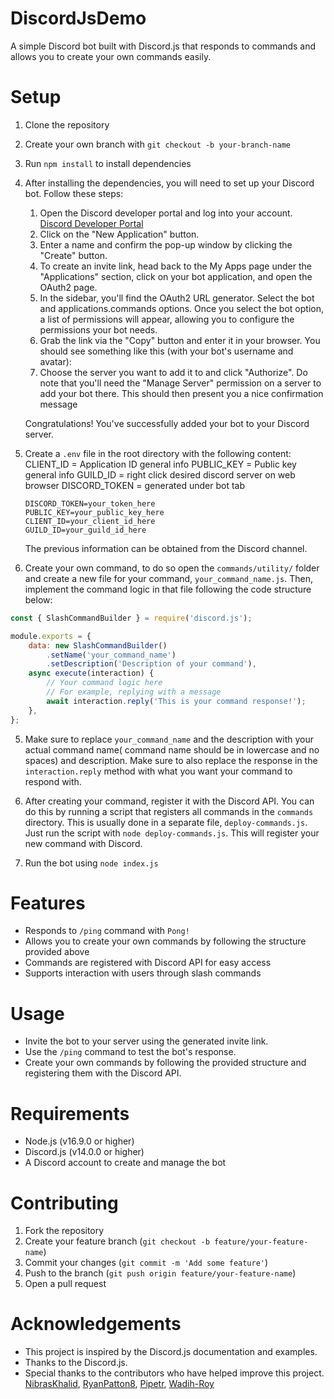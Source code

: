 # DiscordJsDemo
A simple Discord bot built with Discord.js that responds to commands and allows you to create your own commands easily.

# Setup
1. Clone the repository
2. Create your own branch with `git checkout -b your-branch-name`
3. Run `npm install` to install dependencies
4. After installing the dependencies, you will need to set up your Discord bot. Follow these steps:
    1. Open the Discord developer portal and log into your account. [Discord Developer Portal](https://discord.com/developers/applications)
    2. Click on the "New Application" button.
    3. Enter a name and confirm the pop-up window by clicking the "Create" button.
    4. To create an invite link, head back to the My Apps page under the "Applications" section, click on your bot application, and open the OAuth2 page.
    5. In the sidebar, you'll find the OAuth2 URL generator. Select the bot and applications.commands options. Once you select the bot option, a list of permissions will appear, allowing you to configure the permissions your bot needs.
    6. Grab the link via the "Copy" button and enter it in your browser. You should see something like this (with your bot's username and avatar):
    7. Choose the server you want to add it to and click "Authorize". Do note that you'll need the "Manage Server" permission on a server to add your bot there. This should then present you a nice confirmation message

    Congratulations! You've successfully added your bot to your Discord server. 

5. Create a `.env` file in the root directory with the following content:
CLIENT_ID = Application ID general info
PUBLIC_KEY = Public key general info
GUILD_ID = right click desired discord server on web browser
DISCORD_TOKEN = generated under bot tab
    
    ```
    DISCORD_TOKEN=your_token_here
    PUBLIC_KEY=your_public_key_here
    CLIENT_ID=your_client_id_here
    GUILD_ID=your_guild_id_here
    ```
    The previous information can be obtained from the Discord channel.

6. Create your own command, to do so open the `commands/utility/` folder and create a new file for your command, `your_command_name.js`. Then, implement the command logic in that file following the code structure below:

```javascript
const { SlashCommandBuilder } = require('discord.js');

module.exports = {
    data: new SlashCommandBuilder()
        .setName('your_command_name')
        .setDescription('Description of your command'),
    async execute(interaction) {
        // Your command logic here
        // For example, replying with a message
        await interaction.reply('This is your command response!');
    },
};
```
5. Make sure to replace `your_command_name` and the description with your actual command name( command name should be in lowercase and no spaces) and description. Make sure to also replace the response in the `interaction.reply` method with what you want your command to respond with.

6. After creating your command, register it with the Discord API. You can do this by running a script that registers all commands in the `commands` directory. This is usually done in a separate file, `deploy-commands.js`. Just run the script with `node deploy-commands.js`. This will register your new command with Discord.


7. Run the bot using `node index.js`


# Features
- Responds to `/ping` command with `Pong!`
- Allows you to create your own commands by following the structure provided above
- Commands are registered with Discord API for easy access
- Supports interaction with users through slash commands


# Usage
- Invite the bot to your server using the generated invite link.
- Use the `/ping` command to test the bot's response.
- Create your own commands by following the provided structure and registering them with the Discord API.

# Requirements
- Node.js (v16.9.0 or higher)
- Discord.js (v14.0.0 or higher)
- A Discord account to create and manage the bot

# Contributing
1. Fork the repository
2. Create your feature branch (`git checkout -b feature/your-feature-name`)
3. Commit your changes (`git commit -m 'Add some feature'`)
4. Push to the branch (`git push origin feature/your-feature-name`)
5. Open a pull request

# Acknowledgements
- This project is inspired by the Discord.js documentation and examples.
- Thanks to the Discord.js.
- Special thanks to the contributors who have helped improve this project.
[NibrasKhalid](https://github.com/NibrasKhalid), [RyanPatton8](https://github.com/RyanPatton8), [Pipetr](https://github.com/Pipetr), [Wadih-Roy](https://github.com/Wadih-Roy)

